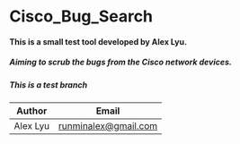 # Cisco_Bug_Search
#### This is a small test tool developed by Alex Lyu. 
##### Aiming to scrub the bugs from the Cisco network devices.
##### This is a test branch

| Author | Email |
| :----: | :----: |
| Alex Lyu | runminalex@gmail.com |

